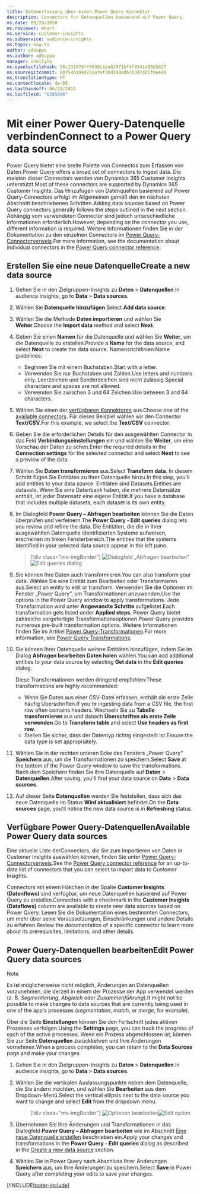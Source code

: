```yaml
---
title: Datenerfassung über einen Power Query Konnektor
description: Connectors für Datenquellen basierend auf Power Query.
ms.date: 09/29/2020
ms.reviewer: mhart
ms.service: customer-insights
ms.subservice: audience-insights
ms.topic: how-to
author: adkuppa
ms.author: adkuppa
manager: shellyha
ms.openlocfilehash: 50c231070ff9930c1ea82971bf4f8541a89d5027
ms.sourcegitcommit: 0b754d194d765afef70d1008db7b347dd1f0ee40
ms.translationtype: HT
ms.contentlocale: de-DE
ms.lasthandoff: 06/24/2021
ms.locfileid: "6305890"
---
```

# <a name="connect-to-a-power-query-data-source"></a><span data-ttu-id="3cc4a-103">Mit einer Power Query-Datenquelle verbinden</span><span class="sxs-lookup"><span data-stu-id="3cc4a-103">Connect to a Power Query data source</span></span>

<span data-ttu-id="3cc4a-104">Power Query bietet eine breite Palette von Connectos zum Erfassen von Daten.</span><span class="sxs-lookup"><span data-stu-id="3cc4a-104">Power Query offers a broad set of connectors to ingest data.</span></span> <span data-ttu-id="3cc4a-105">Die meisten dieser Connectors werden von Dynamics 365 Customer Insights unterstützt.</span><span class="sxs-lookup"><span data-stu-id="3cc4a-105">Most of these connectors are supported by Dynamics 365 Customer Insights.</span></span> <span data-ttu-id="3cc4a-106">Das Hinzufügen von Datenquellen basierend auf Power Query-Connectors erfolgt im Allgemeinen gemäß den im nächsten Abschnitt beschriebenen Schritten.</span><span class="sxs-lookup"><span data-stu-id="3cc4a-106">Adding data sources based on Power Query connectors generally follows the steps outlined in the next section.</span></span> <span data-ttu-id="3cc4a-107">Abhängig vom verwendeten Connector sind jedoch unterschiedliche Informationen erforderlich.</span><span class="sxs-lookup"><span data-stu-id="3cc4a-107">However, depending on the connector you use, different information is required.</span></span> <span data-ttu-id="3cc4a-108">Weitere Informationen finden Sie in der Dokumentation zu den einzelnen Connectors im [Power Query-Connectorverweis](/power-query/connectors/).</span><span class="sxs-lookup"><span data-stu-id="3cc4a-108">For more information, see the documentation about individual connectors in the [Power Query connector reference](/power-query/connectors/).</span></span>

## <a name="create-a-new-data-source"></a><span data-ttu-id="3cc4a-109">Erstellen Sie eine neue Datenquelle</span><span class="sxs-lookup"><span data-stu-id="3cc4a-109">Create a new data source</span></span>

1. <span data-ttu-id="3cc4a-110">Gehen Sie in den Zielgruppen-Insights zu **Daten** > **Datenquellen**.</span><span class="sxs-lookup"><span data-stu-id="3cc4a-110">In audience insights, go to **Data** > **Data sources**.</span></span>

1. <span data-ttu-id="3cc4a-111">Wählen Sie **Datenquelle hinzufügen**.</span><span class="sxs-lookup"><span data-stu-id="3cc4a-111">Select **Add data source**.</span></span>

1. <span data-ttu-id="3cc4a-112">Wählen Sie die Methode **Daten importieren** und wählen Sie **Weiter**.</span><span class="sxs-lookup"><span data-stu-id="3cc4a-112">Choose the **Import data** method and select **Next**.</span></span>

1. <span data-ttu-id="3cc4a-113">Geben Sie einen **Namen** für die Datenquelle und wählen Sie **Weiter**, um die Datenquelle zu erstellen.</span><span class="sxs-lookup"><span data-stu-id="3cc4a-113">Provide a **Name** for the data source, and select **Next** to create the data source.</span></span> <span data-ttu-id="3cc4a-114">Namensrichtlinien:</span><span class="sxs-lookup"><span data-stu-id="3cc4a-114">Name guidelines:</span></span> 
   - <span data-ttu-id="3cc4a-115">Beginnen Sie mit einem Buchstaben.</span><span class="sxs-lookup"><span data-stu-id="3cc4a-115">Start with a letter.</span></span>
   - <span data-ttu-id="3cc4a-116">Verwenden Sie nur Buchstaben und Zahlen.</span><span class="sxs-lookup"><span data-stu-id="3cc4a-116">Use letters and numbers only.</span></span> <span data-ttu-id="3cc4a-117">Leerzeichen und Sonderzeichen sind nicht zulässig.</span><span class="sxs-lookup"><span data-stu-id="3cc4a-117">Special characters and spaces are not allowed.</span></span>
   - <span data-ttu-id="3cc4a-118">Verwenden Sie zwischen 3 und 64 Zeichen.</span><span class="sxs-lookup"><span data-stu-id="3cc4a-118">Use between 3 and 64 characters.</span></span>

1. <span data-ttu-id="3cc4a-119">Wählen Sie einen der [verfügbaren Konnektoren](#available-power-query-data-sources) aus.</span><span class="sxs-lookup"><span data-stu-id="3cc4a-119">Choose one of the [available connectors](#available-power-query-data-sources).</span></span> <span data-ttu-id="3cc4a-120">Für dieses Beispiel wählen wir den Connector **Text/CSV**.</span><span class="sxs-lookup"><span data-stu-id="3cc4a-120">For this example, we select the **Text/CSV** connector.</span></span>

1. <span data-ttu-id="3cc4a-121">Geben Sie die erforderlichen Details für den ausgewählten Connector in das Feld **Verbindungseinstellungen** ein und wählen Sie **Weiter**, um eine Vorschau der Daten zu sehen.</span><span class="sxs-lookup"><span data-stu-id="3cc4a-121">Enter the required details in the **Connection settings** for the selected connector and select **Next** to see a preview of the data.</span></span>

1. <span data-ttu-id="3cc4a-122">Wählen Sie **Daten transformieren** aus.</span><span class="sxs-lookup"><span data-stu-id="3cc4a-122">Select **Transform data**.</span></span> <span data-ttu-id="3cc4a-123">In diesem Schritt fügen Sie Entitäten zu Ihrer Datenquelle hinzu.</span><span class="sxs-lookup"><span data-stu-id="3cc4a-123">In this step, you'll add entities to your data source.</span></span> <span data-ttu-id="3cc4a-124">Entitäten sind Datasets.</span><span class="sxs-lookup"><span data-stu-id="3cc4a-124">Entities are datasets.</span></span> <span data-ttu-id="3cc4a-125">Wenn Sie eine Datenbank haben, die mehrere Datensätze enthält, ist jeder Datensatz eine eigene Entität.</span><span class="sxs-lookup"><span data-stu-id="3cc4a-125">If you have a database that includes multiple datasets, each dataset is its own entity.</span></span>

1. <span data-ttu-id="3cc4a-126">Im Dialogfeld **Power Query – Abfragen bearbeiten** können Sie die Daten überprüfen und verfeinern.</span><span class="sxs-lookup"><span data-stu-id="3cc4a-126">The **Power Query - Edit queries** dialog lets you review and refine the data.</span></span> <span data-ttu-id="3cc4a-127">Die Entitäten, die die in Ihrer ausgewählten Datenquelle identifizierten Systeme aufweisen, erscheinen im linken Fensterbereich.</span><span class="sxs-lookup"><span data-stu-id="3cc4a-127">The entities that the systems identified in your selected data source appear in the left pane.</span></span>

   > [!div class="mx-imgBorder"]
   > <span data-ttu-id="3cc4a-128">![Dialogfeld „Abfragen bearbeiten“](media/data-manager-configure-edit-queries.png "Dialogfeld „Abfragen bearbeiten“")</span><span class="sxs-lookup"><span data-stu-id="3cc4a-128">![Edit queries dialog](media/data-manager-configure-edit-queries.png "Edit queries dialog")</span></span>

1. <span data-ttu-id="3cc4a-129">Sie können Ihre Daten auch transformieren.</span><span class="sxs-lookup"><span data-stu-id="3cc4a-129">You can also transform your data.</span></span> <span data-ttu-id="3cc4a-130">Wählen Sie eine Entität zum Bearbeiten oder Transformieren aus.</span><span class="sxs-lookup"><span data-stu-id="3cc4a-130">Select an entity to edit or transform.</span></span> <span data-ttu-id="3cc4a-131">Verwenden Sie die Optionen im Fenster „Power Query“, um Transformationen anzuwenden.</span><span class="sxs-lookup"><span data-stu-id="3cc4a-131">Use the options in the Power Query window to apply transformations.</span></span> <span data-ttu-id="3cc4a-132">Jede Transformation wird unter **Angewandte Schritte** aufgelistet.</span><span class="sxs-lookup"><span data-stu-id="3cc4a-132">Each transformation gets listed under **Applied steps**.</span></span> <span data-ttu-id="3cc4a-133">Power Query bietet zahlreiche vorgefertigte Transformationsoptionen.</span><span class="sxs-lookup"><span data-stu-id="3cc4a-133">Power Query provides numerous pre-built transformation options.</span></span> <span data-ttu-id="3cc4a-134">Weitere Informationen finden Sie im Artikel [Power Query-Transformationen](/power-query/power-query-what-is-power-query#transformations).</span><span class="sxs-lookup"><span data-stu-id="3cc4a-134">For more information, see [Power Query Transformations](/power-query/power-query-what-is-power-query#transformations).</span></span>

1. <span data-ttu-id="3cc4a-135">Sie können Ihrer Datenquelle weitere Entitäten hinzufügen, indem Sie im Dialog **Abfragen bearbeiten** **Daten holen** wählen.</span><span class="sxs-lookup"><span data-stu-id="3cc4a-135">You can add additional entities to your data source by selecting **Get data** in the **Edit queries** dialog.</span></span>

   <span data-ttu-id="3cc4a-136">Diese Transformationen werden dringend empfohlen:</span><span class="sxs-lookup"><span data-stu-id="3cc4a-136">These transformations are highly recommended:</span></span>

   - <span data-ttu-id="3cc4a-137">Wenn Sie Daten aus einer CSV-Datei erfassen, enthält die erste Zeile häufig Überschriften.</span><span class="sxs-lookup"><span data-stu-id="3cc4a-137">If you're ingesting data from a CSV file, the first row often contains headers.</span></span> <span data-ttu-id="3cc4a-138">Wechseln Sie zu **Tabelle transformieren** aus und danach **Überschriften als erste Zeile verwenden**.</span><span class="sxs-lookup"><span data-stu-id="3cc4a-138">Go to **Transform table** and select **Use headers as first row**.</span></span>
   - <span data-ttu-id="3cc4a-139">Stellen Sie sicher, dass der Datentyp richtig eingestellt ist.</span><span class="sxs-lookup"><span data-stu-id="3cc4a-139">Ensure the data type is set appropriately.</span></span>

1. <span data-ttu-id="3cc4a-140">Wählen Sie in der rechten unteren Ecke des Fensters „Power Query“ **Speichern** aus, um die Transformationen zu speichern.</span><span class="sxs-lookup"><span data-stu-id="3cc4a-140">Select **Save** at the bottom of the Power Query window to save the transformations.</span></span> <span data-ttu-id="3cc4a-141">Nach dem Speichern finden Sie Ihre Datenquelle auf **Daten** > **Datenquellen**.</span><span class="sxs-lookup"><span data-stu-id="3cc4a-141">After saving, you'll find your data source on **Data** > **Data sources**.</span></span>

1. <span data-ttu-id="3cc4a-142">Auf dieser Seite **Datenquellen** werden Sie feststellen, dass sich das neue Datenquelle im Status **Wird aktualisiert** befindet.</span><span class="sxs-lookup"><span data-stu-id="3cc4a-142">On the **Data sources** page, you'll notice the new data source is in **Refreshing** status.</span></span>

## <a name="available-power-query-data-sources"></a><span data-ttu-id="3cc4a-143">Verfügbare Power Query-Datenquellen</span><span class="sxs-lookup"><span data-stu-id="3cc4a-143">Available Power Query data sources</span></span>

<span data-ttu-id="3cc4a-144">Eine aktuelle Liste derConnectors, die Sie zum Importieren von Daten in Customer Insights auswählen können, finden Sie unter [Power Query-Connectorverweis](/power-query/connectors/).</span><span class="sxs-lookup"><span data-stu-id="3cc4a-144">See the [Power Query connector reference](/power-query/connectors/) for an up-to-date list of connectors that you can select to import data to Customer Insights.</span></span> 

<span data-ttu-id="3cc4a-145">Connectors mit einem Häkchen in der Spalte **Customer Insights (Datenflows)** sind verfügbar, um neue Datenquellen basierend auf Power Query zu erstellen.</span><span class="sxs-lookup"><span data-stu-id="3cc4a-145">Connectors with a checkmark in the **Customer Insights (Dataflows)** column are available to create new data sources based on Power Query.</span></span> <span data-ttu-id="3cc4a-146">Lesen Sie die Dokumentation eines bestimmten Connectors, um mehr über seine Voraussetzungen, Einschränkungen und andere Details zu erfahren.</span><span class="sxs-lookup"><span data-stu-id="3cc4a-146">Review the documentation of a specific connector to learn more about its prerequisites, limitations, and other details.</span></span>

## <a name="edit-power-query-data-sources"></a><span data-ttu-id="3cc4a-147">Power Query-Datenquellen bearbeiten</span><span class="sxs-lookup"><span data-stu-id="3cc4a-147">Edit Power Query data sources</span></span>

> [!NOTE]
> <span data-ttu-id="3cc4a-148">Es ist möglicherweise nicht möglich, Änderungen an Datenquellen vorzunehmen, die derzeit in einem der Prozesse der App verwendet werden (z. B. *Segmentierung*, *Abgleich* oder *Zusammenführung*).</span><span class="sxs-lookup"><span data-stu-id="3cc4a-148">It might not be possible to make changes to data sources that are currently being used in one of the app's processes (*segmentation*, *match*, or *merge*, for example).</span></span> 
>
> <span data-ttu-id="3cc4a-149">Über die Seite **Einstellungen** können Sie den Fortschritt jedes aktiven Prozesses verfolgen.</span><span class="sxs-lookup"><span data-stu-id="3cc4a-149">Using the **Settings** page, you can track the progress of each of the active processes.</span></span> <span data-ttu-id="3cc4a-150">Wenn ein Prozess abgeschlossen ist, können Sie zur Seite **Datenquellen** zurückkehren und Ihre Änderungen vornehmen.</span><span class="sxs-lookup"><span data-stu-id="3cc4a-150">When a process completes, you can return to the **Data Sources** page and make your changes.</span></span>

1. <span data-ttu-id="3cc4a-151">Gehen Sie in den Zielgruppen-Insights zu **Daten** > **Datenquellen**.</span><span class="sxs-lookup"><span data-stu-id="3cc4a-151">In audience insights, go to **Data** > **Data sources**.</span></span>

2. <span data-ttu-id="3cc4a-152">Wählen Sie die vertikalen Auslassungspunkte neben dem Datenquelle, die Sie ändern möchten, und wählen Sie **Bearbeiten** aus dem Dropdown-Menü.</span><span class="sxs-lookup"><span data-stu-id="3cc4a-152">Select the vertical ellipsis next to the data source you want to change and select **Edit** from the dropdown menu.</span></span>

   > [!div class="mx-imgBorder"]
   > <span data-ttu-id="3cc4a-153">![Optionen bearbeiten](media/edit-option-data-sources.png "Optionen bearbeiten")</span><span class="sxs-lookup"><span data-stu-id="3cc4a-153">![Edit option](media/edit-option-data-sources.png "Edit option")</span></span>

3. <span data-ttu-id="3cc4a-154">Übernehmen Sie Ihre Änderungen und Transformationen in das Dialogfeld **Power Query – Abfragen bearbeiten** wie im Abschnitt [Eine neue Datenquelle erstellen](#create-a-new-data-source) beschrieben ein.</span><span class="sxs-lookup"><span data-stu-id="3cc4a-154">Apply your changes and transformations in the **Power Query - Edit queries** dialog as described in the [Create a new data source](#create-a-new-data-source) section.</span></span>

4. <span data-ttu-id="3cc4a-155">Wählen Sie in Power Query nach Abschluss Ihrer Änderungen **Speichern** aus, um Ihre Änderungen zu speichern.</span><span class="sxs-lookup"><span data-stu-id="3cc4a-155">Select **Save** in Power Query after completing your edits to save your changes.</span></span>


[!INCLUDE[footer-include](../includes/footer-banner.md)]